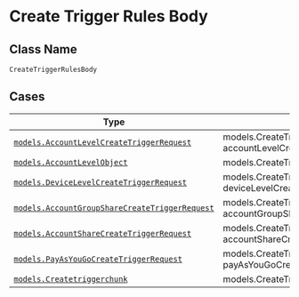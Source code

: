 
# Create Trigger Rules Body

## Class Name

`CreateTriggerRulesBody`

## Cases

| Type | Factory Method |
|  --- | --- |
| [`models.AccountLevelCreateTriggerRequest`](../../../doc/models/account-level-create-trigger-request.md) | models.CreateTriggerRulesBodyContainer.FromAccountLevelCreateTriggerRequest(models.AccountLevelCreateTriggerRequest accountLevelCreateTriggerRequest) |
| [`models.AccountLevelObject`](../../../doc/models/account-level-object.md) | models.CreateTriggerRulesBodyContainer.FromAccountLevelObject(models.AccountLevelObject accountLevelObject) |
| [`models.DeviceLevelCreateTriggerRequest`](../../../doc/models/device-level-create-trigger-request.md) | models.CreateTriggerRulesBodyContainer.FromDeviceLevelCreateTriggerRequest(models.DeviceLevelCreateTriggerRequest deviceLevelCreateTriggerRequest) |
| [`models.AccountGroupShareCreateTriggerRequest`](../../../doc/models/account-group-share-create-trigger-request.md) | models.CreateTriggerRulesBodyContainer.FromAccountGroupShareCreateTriggerRequest(models.AccountGroupShareCreateTriggerRequest accountGroupShareCreateTriggerRequest) |
| [`models.AccountShareCreateTriggerRequest`](../../../doc/models/account-share-create-trigger-request.md) | models.CreateTriggerRulesBodyContainer.FromAccountShareCreateTriggerRequest(models.AccountShareCreateTriggerRequest accountShareCreateTriggerRequest) |
| [`models.PayAsYouGoCreateTriggerRequest`](../../../doc/models/pay-as-you-go-create-trigger-request.md) | models.CreateTriggerRulesBodyContainer.FromPayAsYouGoCreateTriggerRequest(models.PayAsYouGoCreateTriggerRequest payAsYouGoCreateTriggerRequest) |
| [`models.Createtriggerchunk`](../../../doc/models/createtriggerchunk.md) | models.CreateTriggerRulesBodyContainer.FromCreatetriggerchunk(models.Createtriggerchunk createtriggerchunk) |


